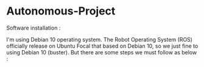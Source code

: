 # Autonomous-Project

Software installation :

I'm using Debian 10 operating system. The Robot Operating System (ROS) officially release on Ubuntu Focal that based on Debian 10, so we just fine to using Debian 10 (buster). 
But there are some steps we must follow as below :
